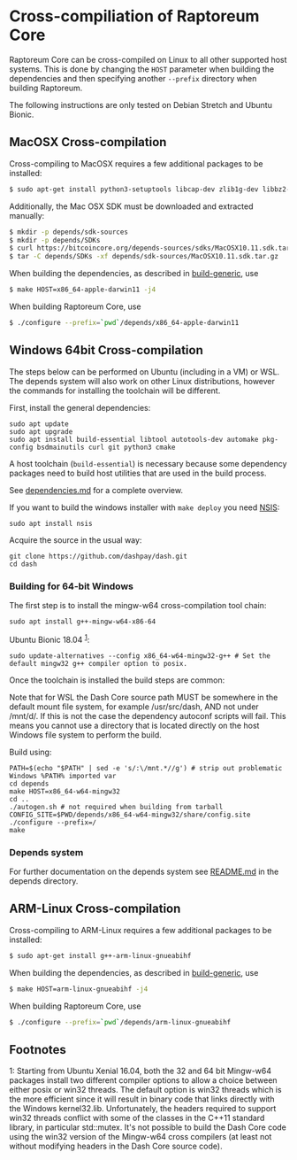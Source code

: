 Cross-compiliation of Raptoreum Core
===============================

Raptoreum Core can be cross-compiled on Linux to all other supported host systems. This is done by changing
the `HOST` parameter when building the dependencies and then specifying another `--prefix` directory when building Raptoreum.

The following instructions are only tested on Debian Stretch and Ubuntu Bionic.

MacOSX Cross-compilation
------------------------
Cross-compiling to MacOSX requires a few additional packages to be installed:

```bash
$ sudo apt-get install python3-setuptools libcap-dev zlib1g-dev libbz2-dev
```

Additionally, the Mac OSX SDK must be downloaded and extracted manually:

```bash
$ mkdir -p depends/sdk-sources
$ mkdir -p depends/SDKs
$ curl https://bitcoincore.org/depends-sources/sdks/MacOSX10.11.sdk.tar.gz -o depends/sdk-sources/MacOSX10.11.sdk.tar.gz
$ tar -C depends/SDKs -xf depends/sdk-sources/MacOSX10.11.sdk.tar.gz
```

When building the dependencies, as described in [build-generic](build-generic.md), use

```bash
$ make HOST=x86_64-apple-darwin11 -j4
```

When building Raptoreum Core, use

```bash
$ ./configure --prefix=`pwd`/depends/x86_64-apple-darwin11
```

Windows 64bit Cross-compilation
-------------------------------
The steps below can be performed on Ubuntu (including in a VM) or WSL. The depends system
will also work on other Linux distributions, however the commands for
installing the toolchain will be different.

First, install the general dependencies:

    sudo apt update
    sudo apt upgrade
    sudo apt install build-essential libtool autotools-dev automake pkg-config bsdmainutils curl git python3 cmake

A host toolchain (`build-essential`) is necessary because some dependency
packages need to build host utilities that are used in the build process.

See [dependencies.md](dependencies.md) for a complete overview.

If you want to build the windows installer with `make deploy` you need [NSIS](https://nsis.sourceforge.io/Main_Page):

    sudo apt install nsis

Acquire the source in the usual way:

    git clone https://github.com/dashpay/dash.git
    cd dash

### Building for 64-bit Windows

The first step is to install the mingw-w64 cross-compilation tool chain:

    sudo apt install g++-mingw-w64-x86-64

Ubuntu Bionic 18.04 <sup>[1](#footnote1)</sup>:

    sudo update-alternatives --config x86_64-w64-mingw32-g++ # Set the default mingw32 g++ compiler option to posix.

Once the toolchain is installed the build steps are common:

Note that for WSL the Dash Core source path MUST be somewhere in the default mount file system, for
example /usr/src/dash, AND not under /mnt/d/. If this is not the case the dependency autoconf scripts will fail.
This means you cannot use a directory that is located directly on the host Windows file system to perform the build.

Build using:

    PATH=$(echo "$PATH" | sed -e 's/:\/mnt.*//g') # strip out problematic Windows %PATH% imported var
    cd depends
    make HOST=x86_64-w64-mingw32
    cd ..
    ./autogen.sh # not required when building from tarball
    CONFIG_SITE=$PWD/depends/x86_64-w64-mingw32/share/config.site ./configure --prefix=/
    make

### Depends system

For further documentation on the depends system see [README.md](../depends/README.md) in the depends directory.

ARM-Linux Cross-compilation
-------------------
Cross-compiling to ARM-Linux requires a few additional packages to be installed:

```bash
$ sudo apt-get install g++-arm-linux-gnueabihf
```

When building the dependencies, as described in [build-generic](build-generic.md), use

```bash
$ make HOST=arm-linux-gnueabihf -j4
```

When building Raptoreum Core, use

```bash
$ ./configure --prefix=`pwd`/depends/arm-linux-gnueabihf
```

Footnotes
---------

<a name="footnote1">1</a>: Starting from Ubuntu Xenial 16.04, both the 32 and 64 bit Mingw-w64 packages install two different
compiler options to allow a choice between either posix or win32 threads. The default option is win32 threads which is the more
efficient since it will result in binary code that links directly with the Windows kernel32.lib. Unfortunately, the headers
required to support win32 threads conflict with some of the classes in the C++11 standard library, in particular std::mutex.
It's not possible to build the Dash Core code using the win32 version of the Mingw-w64 cross compilers (at least not without
modifying headers in the Dash Core source code).
